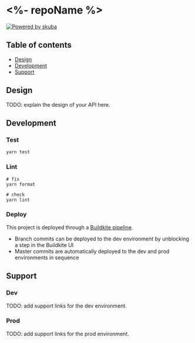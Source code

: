 # <%- repoName %>

[![Powered by skuba](https://img.shields.io/badge/🤿%20skuba-powered-009DC4)](https://github.com/seek-oss/skuba)

## Table of contents

- [Design](#design)
- [Development](#development)
- [Support](#support)

## Design

TODO: explain the design of your API here.

## Development

### Test

```shell
yarn test
```

### Lint

```shell
# fix
yarn format

# check
yarn lint
```

### Deploy

This project is deployed through a [Buildkite pipeline](.buildkite/pipeline.yml).

- Branch commits can be deployed to the dev environment by unblocking a step in the Buildkite UI
- Master commits are automatically deployed to the dev and prod environments in sequence

## Support

### Dev

TODO: add support links for the dev environment.

<!--
- CloudWatch dashboard
- Datadog dashboard
- Splunk logs
-->

### Prod

TODO: add support links for the prod environment.

<!--
- CloudWatch dashboard
- Datadog dashboard
- Splunk logs
-->

